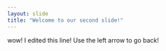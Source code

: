 ```yaml
---
layout: slide
title: "Welcome to our second slide!"
---
```

wow! I edited this line!
Use the left arrow to go back!

